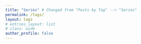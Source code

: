 ```yaml
---
title: "Series" # Changed from "Posts by Tag" --> "Series"
permalink: /tags/
layout: tags
# entries_layout: list
# class: wide
author_profile: false
---
```

